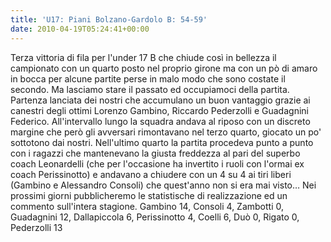 ```yaml
---
title: 'U17: Piani Bolzano-Gardolo B: 54-59'
date: 2010-04-19T05:24:41+00:00
---
```

Terza vittoria di fila per l'under 17 B che chiude così in bellezza il campionato con un quarto posto nel proprio girone ma con un pò di amaro in bocca per alcune partite perse in malo modo che sono costate il secondo. Ma lasciamo stare il passato ed occupiamoci della partita. Partenza lanciata dei nostri che accumulano un buon vantaggio grazie ai canestri degli ottimi Lorenzo Gambino, Riccardo Pederzolli e Guadagnini Federico. All'intervallo lungo la squadra andava al riposo con un discreto margine che però gli avversari rimontavano nel terzo quarto, giocato un po' sottotono dai nostri. Nell'ultimo quarto la partita procedeva punto a punto con i ragazzi che mantenevano la giusta freddezza al pari del superbo coach Leonardelli (che per l'occasione ha invertito i ruoli con l'ormai ex coach Perissinotto) e andavano a chiudere con un 4 su 4 ai tiri liberi (Gambino e Alessandro Consoli) che quest'anno non si era mai visto… Nei prossimi giorni pubblicheremo le statistische di realizzazione ed un commento sull'intera stagione.
Gambino 14, Consoli 4, Zambotti 0, Guadagnini 12, Dallapiccola 6, Perissinotto 4, Coelli 6, Duò 0, Rigato 0, Pederzolli 13